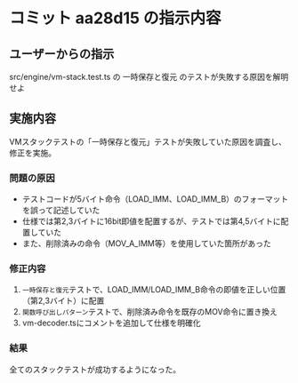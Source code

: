 # コミット aa28d15 の指示内容

## ユーザーからの指示

src/engine/vm-stack.test.ts の 一時保存と復元 のテストが失敗する原因を解明せよ

## 実施内容

VMスタックテストの「一時保存と復元」テストが失敗していた原因を調査し、修正を実施。

### 問題の原因

- テストコードが5バイト命令（LOAD_IMM、LOAD_IMM_B）のフォーマットを誤って記述していた
- 仕様では第2,3バイトに16bit即値を配置するが、テストでは第4,5バイトに配置していた
- また、削除済みの命令（MOV_A_IMM等）を使用していた箇所があった

### 修正内容

1. `一時保存と復元`テストで、LOAD_IMM/LOAD_IMM_B命令の即値を正しい位置（第2,3バイト）に配置
2. `関数呼び出しパターン`テストで、削除済み命令を既存のMOV命令に置き換え
3. vm-decoder.tsにコメントを追加して仕様を明確化

### 結果

全てのスタックテストが成功するようになった。
